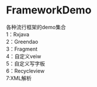 # FrameworkDemo
各种流行框架的demo集合</br>
1：Rxjava</br>
2：Greendao<br>
3：Fragment<br>
4：自定义veiw<br>
5：自定义写字板<br>
6：Recycleview<br>
7:XML解析<br>
